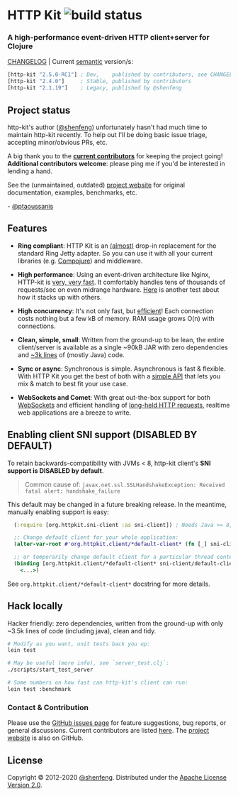 # HTTP Kit ![build status](https://github.com/alekcz/http-kit/workflows/build/badge.svg?branch=master)

### A high-performance event-driven HTTP client+server for Clojure

[CHANGELOG][] | Current [semantic](http://semver.org/) version/s:

```clojure
[http-kit "2.5.0-RC1"] ; Dev,    published by contributors, see CHANGELOG for details
[http-kit "2.4.0"]     ; Stable, published by contributors
[http-kit "2.1.19"]    ; Legacy, published by @shenfeng
```

## Project status

http-kit's author ([@shenfeng][]) unfortunately hasn't had much time to maintain http-kit recently. To help out I'll be doing basic issue triage, accepting minor/obvious PRs, etc.

A big thank you to the **[current contributors](https://github.com/http-kit/http-kit/graphs/contributors)** for keeping the project going! **Additional contributors welcome**: please ping me if you'd be interested in lending a hand.

See the (unmaintained, outdated) [project website][] for original documentation, examples, benchmarks, etc.

\- [@ptaoussanis][]

## Features

- **Ring compliant**: HTTP Kit is an [(almost)](http://http-kit.github.io/migration.html) drop-in replacement for the standard Ring Jetty adapter. So you can use it with all your current libraries (e.g. [Compojure](http://http-kit.github.io/server.html#routing)) and middleware.

- **High performance**: Using an event-driven architecture like Nginx, HTTP-kit is [very, very fast](https://github.com/ptaoussanis/clojure-web-server-benchmarks). It comfortably handles tens of thousands of requests/sec on even midrange hardware. [Here](http://www.techempower.com/benchmarks/#section=data-r3) is another test about how it stacks up with others.

- **High concurrency**: It's not only fast, but [efficient](http://http-kit.github.io/600k-concurrent-connection-http-kit.html)! Each connection costs nothing but a few kB of memory. RAM usage grows O(n) with connections.

- **Clean, simple, small**: Written from the ground-up to be lean, the entire client/server is available as a single ~90kB JAR with zero dependencies and [~3k lines](http://http-kit.github.io/http-kit-clean-small.html) of (mostly Java) code.

- **Sync or async**: Synchronous is simple. Asynchronous is fast & flexible. With HTTP Kit you get the best of both with a [simple API](http://http-kit.github.io/client.html) that lets you mix & match to best fit your use case.

- **WebSockets and Comet**: With great out-the-box support for both [WebSockets](http://http-kit.github.io/server.html#websocket) and efficient handling of [long-held HTTP requests](http://http-kit.github.io/server.html#async), realtime web applications are a breeze to write.

## Enabling client SNI support (DISABLED BY DEFAULT)

To retain backwards-compatibility with JVMs < 8, http-kit client's **SNI support is DISABLED by default**.

> Common cause of: `javax.net.ssl.SSLHandshakeException: Received fatal alert: handshake_failure`

This default may be changed in a future breaking release. In the meantime, manually enabling support is easy:

```clojure
  (:require [org.httpkit.sni-client :as sni-client]) ; Needs Java >= 8, http-kit >= 2.4.0-alpha6

  ;; Change default client for your whole application:
  (alter-var-root #'org.httpkit.client/*default-client* (fn [_] sni-client/default-client))

  ;; or temporarily change default client for a particular thread context:
  (binding [org.httpkit.client/*default-client* sni-client/default-client]
    <...>)
```

See `org.httpkit.client/*default-client*` docstring for more details.

## Hack locally

Hacker friendly: zero dependencies, written from the ground-up with only ~3.5k lines of code (including java), clean and tidy.

```sh
# Modify as you want, unit tests back you up:
lein test

# May be useful (more info), see `server_test.clj`:
./scripts/start_test_server

# Some numbers on how fast can http-kit's client can run:
lein test :benchmark
```

### Contact & Contribution

Please use the [GitHub issues page](https://github.com/http-kit/http-kit/issues) for feature suggestions, bug reports, or general discussions. Current contributors are listed [here](https://github.com/http-kit/http-kit/graphs/contributors). The [project website][] is also on GitHub.

## License

Copyright &copy; 2012-2020 [@shenfeng][]. Distributed under the [Apache License Version 2.0](http://www.apache.org/licenses/LICENSE-2.0.html).

[CHANGELOG]: https://github.com/http-kit/http-kit/releases
[@shenfeng]: https://github.com/shenfeng
[@ptaoussanis]: https://github.com/ptaoussanis
[project website]: https://http-kit.github.com
